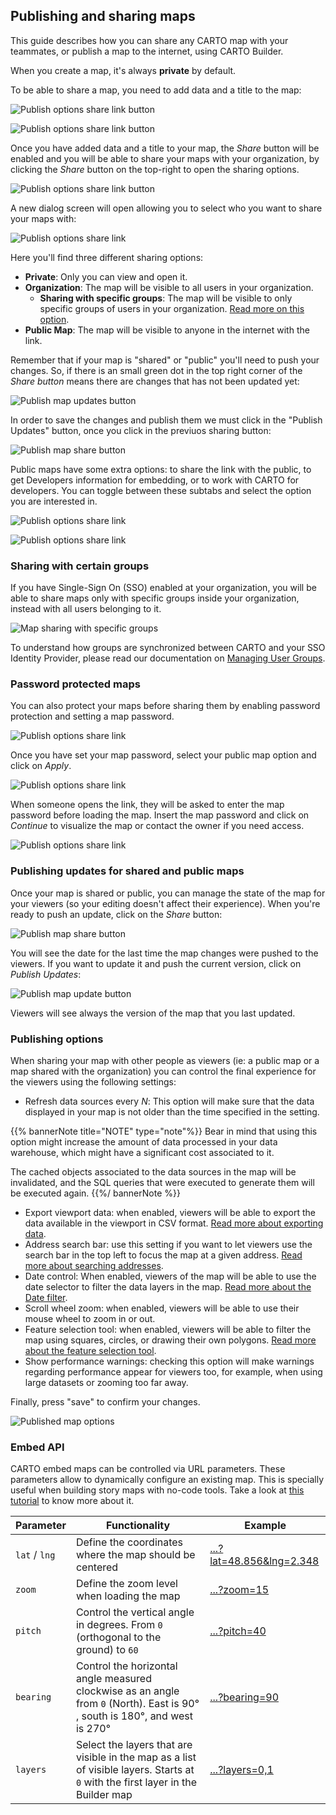 ## Publishing and sharing maps

This guide describes how you can share any CARTO map with your teammates, or publish a map to the internet, using CARTO Builder.

When you create a map, it's always **private** by default. 

To be able to share a map, you need to add data and a title to the map:


![Publish options share link button](/img/cloud-native-workspace/maps/map_share_button_add_data_and_title.png) 

![Publish options share link button](/img/cloud-native-workspace/maps/map_share_button_disabled.png) 

Once you have added data and a title to your map, the *Share* button will be enabled and you will be able to share your maps with your organization, by clicking the *Share* button on the top-right to open the sharing options. 

![Publish options share link button](/img/cloud-native-workspace/maps/map_share_button.png) 

A new dialog screen will open allowing you to select who you want to share your maps with:

![Publish options share link](/img/cloud-native-workspace/maps/map_sharing_options_private_by_default.png) 

Here you'll find three different sharing options:

* **Private**: Only you can view and open it.
* **Organization**: The map will be visible to all users in your organization.
    * **Sharing with specific groups**: The map will be visible to only specific groups of users in your organization. [Read more on this option](#sharing-with-certain-groups).
* **Public Map**: The map will be visible to anyone in the internet with the link.

Remember that if your map is "shared" or "public" you'll need to push your changes. So, if there is an small green dot in the top right corner of the *Share button* means there are changes that has not been updated yet:

![Publish map updates button](/img/cloud-native-workspace/maps/share_button_the_updates.png)

In order to save the changes and publish them we must click in the "Publish Updates" button, once you click in the previuos sharing button:

![Publish map share button](/img/cloud-native-workspace/maps/map_publish_the_updates.png)

Public maps have some extra options: to share the link with the public, to get Developers information for embedding, or to work with CARTO for developers. You can toggle between these subtabs and select the option you are interested in. 

![Publish options share link](/img/cloud-native-workspace/maps/map_new_sharing_options_public_map.png)

![Publish options share link](/img/cloud-native-workspace/maps/map_new_sharing_options_developers.png)

### Sharing with certain groups

If you have Single-Sign On (SSO) enabled at your organization, you will be able to share maps only with specific groups inside your organization, instead with all users belonging to it.

![Map sharing with specific groups](/img/cloud-native-workspace/maps/map_sharing_options_with_groups.png)


To understand how groups are synchronized between CARTO and your SSO Identity Provider, please read our documentation on [Managing User Groups](/carto-user-manual/settings/managing-user-groups).
### Password protected maps

You can also protect your maps before sharing them by enabling password protection and setting a map password. 

![Publish options share link](/img/cloud-native-workspace/maps/map_sharing_enabling_password_protection.png)

Once you have set your map password, select your public map option and click on *Apply*.

![Publish options share link](/img/cloud-native-workspace/maps/map_sharing_with_password.png)

When someone opens the link, they will be asked to enter the map password before loading the map. Insert the map password and click on *Continue* to visualize the map or contact the owner if you need access.

![Publish options share link](/img/cloud-native-workspace/maps/map_sharing_dialog_enter_password.png)
### Publishing updates for shared and public maps

Once your map is shared or public, you can manage the state of the map for your viewers (so your editing doesn't affect their experience). When you're ready to push an update, click on the *Share* button:

![Publish map share button](/img/cloud-native-workspace/maps/share_button_the_updates.png)

You will see the date for the last time the map changes were pushed to the viewers. If you want to update it and push the current version, click on *Publish Updates*:

![Publish map update button](/img/cloud-native-workspace/maps/map_publish_the_last_published.png)

Viewers will see always the version of the map that you last updated.

### Publishing options

When sharing your map with other people as viewers (ie: a public map or a map shared with the organization) you can control the final experience for the viewers using the following settings:

- Refresh data sources every _N_: This option will make sure that the data displayed in your map is not older than the time specified in the setting.

{{% bannerNote title="NOTE" type="note"%}}
Bear in mind that using this option might increase the amount of data processed in your data warehouse, which might have a significant cost associated to it.

The cached objects associated to the data sources in the map will be invalidated, and the SQL queries that were executed to generate them will be executed again.
{{%/ bannerNote %}}

- Export viewport data: when enabled, viewers will be able to export the data available in the viewport in CSV format. [Read more about exporting data](/carto-user-manual/maps/exporting-data/).
- Address search bar: use this setting if you want to let viewers use the search bar in the top left to focus the map at a given address. [Read more about searching addresses](/carto-user-manual/maps/address-search-bar/).
- Date control: When enabled, viewers of the map will be able to use the date selector to filter the data layers in the map. [Read more about the Date filter](/carto-user-manual/maps/date-filter).
- Scroll wheel zoom: when enabled, viewers will be able to use their mouse wheel to zoom in or out.
- Feature selection tool: when enabled, viewers will be able to filter the map using squares, circles, or drawing their own polygons. [Read more about the feature selection tool](/carto-user-manual/maps/feature-selection-tool/).
- Show performance warnings: checking this option will make warnings regarding performance appear for viewers too, for example, when using large datasets or zooming too far away.

Finally, press "save" to confirm your changes.

![Published map options](/img/cloud-native-workspace/maps/map_sharing_options_published_settings.png)

### Embed API

CARTO embed maps can be controlled via URL parameters. These parameters allow to dynamically configure an existing map. This is specially useful when building story maps with no-code tools. Take a look at [this tutorial](/carto-user-manual/tutorials/build-interactive-map-embedded-capabilities/) to know more about it.

|Parameter  |Functionality   |Example   |
|---|---|---|
|`lat` / `lng`|Define the coordinates where the map should be centered|[...?lat=48.856&lng=2.348](https://gcp-us-east1.app.carto.com/map/c869093a-4eea-4239-a3ec-7cce66eb015e?lat=48.856&lng=2.348)
|`zoom`|Define the zoom level when loading the map|[...?zoom=15](https://gcp-us-east1.app.carto.com/map/c869093a-4eea-4239-a3ec-7cce66eb015e?lat=48.856087&lng=2.348647&zoom=15)
|`pitch`|Control the vertical angle in degrees. From `0` (orthogonal to the ground) to `60`|[...?pitch=40](https://gcp-us-east1.app.carto.com/map/c869093a-4eea-4239-a3ec-7cce66eb015e?lat=48.856087&lng=2.348647&zoom=15&pitch=40)
|`bearing`|Control the horizontal angle measured clockwise as an angle from `0` (North). East is 90° , south is 180°, and west is 270°|[...?bearing=90](https://gcp-us-east1.app.carto.com/map/c869093a-4eea-4239-a3ec-7cce66eb015e?lat=48.856087&lng=2.348647&zoom=15&pitch=40&bearing=90)
|`layers`|Select the layers that are visible in the map as a list of visible layers. Starts at `0` with the first layer in the Builder map | [...?layers=0,1](https://gcp-us-east1.app.carto.com/map/c869093a-4eea-4239-a3ec-7cce66eb015e?lat=48.856087&lng=2.348647&zoom=15&pitch=40&bearing=90&layers=0)




